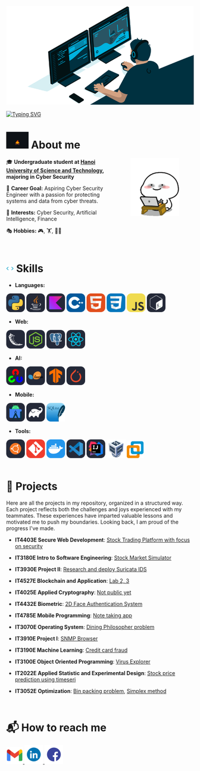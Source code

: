 ![MasterHead](images/Banner-crop.gif)

[![Typing SVG](https://readme-typing-svg.herokuapp.com?font=Fira+Code&weight=500&size=26&pause=1000&color=53B4FF&width=435&lines=Hi%2C+welcome+to+my+GitHub+%F0%9F%91%8B)](https://git.io/typing-svg)


# <img src="images/AboutMe.gif" alt="About me" width="60" > About me

<img align="right" alt="TypingGif" src="images/Typing.gif" width="130" hspace="40" />
<div>

🎓 **Undergraduate student at [Hanoi University of Science and Technology](https://soict.hust.edu.vn/), majoring in Cyber Security**

🎯 **Career Goal:** Aspiring Cyber Security Engineer with a passion for protecting 
systems and data from cyber threats.

🌟 **Interests:** Cyber Security, Artificial Intelligence, Finance

🎭 **Hobbies:** 🎮, 🏋️, 🚴‍♂️

</div>

<br>

# <img src="images/Skill.gif" width="20"> Skills

- **Languages:**

<div>
  <img src="images/Python-Dark.svg" alt="Python" width="50" height="50">
  <img src="images/Java-Dark.svg" alt="Java" width="50" height="50">
  <img src="images/Kotlin-Dark.svg" alt="Kotlin" width="50" height="50">
  <img src="images/CPP.svg" alt="C++" width="50" height="50">
  <img src="images/HTML.svg" alt="HTML" width="50" height="50">
  <img src="images/CSS.svg" alt="CSS" width="50" height="50">
  <img src="images/JavaScript.svg" alt="JavaScript" width="50" height="50">
  <img src="images/Bash-Dark.svg" alt="Bash" width="50" height="50">
</div>

- **Web:**
  
<div>
  <img src="images/Flask-Dark.svg" alt="Flask" width="50" height="50">
  <img src="images/NodeJS-Dark.svg" alt="NodeJS" width="50" height="50">
  <img src="images/PostgreSQL-Dark.svg" alt="PostgreSQL" width="50" height="50">
  <img src="images/React-Dark.svg" alt="ReactJS" width="50" height="50">

</div>


- **AI:**

<div>
  <img src="images/OpenCV-Dark.svg" alt="Open-CV" width="50" height="50">
  <img src="images/ScikitLearn-Dark.svg" alt="Scikit-learn" width="50" height="50">
  <img src="images/TensorFlow-Dark.svg" alt="Tensorflow" width="50" height="50">
  <img src="images/PyTorch-Dark.svg" alt="PyTorch" width="50" height="50">
</div>

- **Mobile:**

<div>
  <img src="images/AndroidStudio-Dark.svg" alt="Android Studio" width="50" height="50">
  <img src="images/Gradle-Dark.svg" alt="Gradle" width="50" height="50">
  <img src="images/SQLite.svg" alt="SQLite" width="50" height="50">
</div>

- **Tools:**

<div>

  <img src="images/Ubuntu-Dark.svg" alt="Ubuntu" width="50" height="50">
  <img src="images/Git.svg" alt="Git" width="50" height="50">
  <img src="images/Docker.svg" alt="Docker" width="50" height="50">
  <img src="images/VSCode-Dark.svg" alt="VSCode" width="50" height="50">
  <img src="images/Idea-Dark.svg" alt="Idea" width="50" height="50">
  <img src="images/VirtualBox.png" alt="VirtualBox" width="50" >
  <img src="images/VMWare.png" alt="VMware" width="45" >
</div>

<br>

# 🚀 Projects

Here are all the projects in my repository, organized in a structured way. Each project reflects both the challenges and joys 
experienced with my teammates. These experiences have imparted valuable 
lessons and motivated me to push my boundaries. Looking back, I am proud 
of the progress I've made.



- **IT4403E Secure Web Development**: [Stock Trading Platform with focus on security](https://github.com/chutrunganh/Stock-Trading-Platform.git)

- **IT3180E Intro to Software Engineering**: [Stock Market Simulator](https://github.com/chutrunganh/Stock-Market-Simulator.git)

- **IT3930E Project II**: [Research and deploy Suricata IDS](https://github.com/chutrunganh/Project2-Research-and-Deploy-Suricata-IDS.git)

- **IT4527E Blockchain and Application**: [Lab 2, 3](https://github.com/chutrunganh/Blockchain-and-Applications-IT4527E.git)

- **IT4025E Applied Cryptography**: [Not public yet]()

- **IT4432E Biometric**: [2D Face Authentication System](https://github.com/chutrunganh/Biometric_IT4432E.git)
  
- **IT4785E Mobile Programming**: [Note taking app](https://github.com/chutrunganh/SNote-IT4785E.git)
  
- **IT3070E Operating System**: [Dining Philosopher problem](https://github.com/chutrunganh/Dining-philosophers-problem.git)
- **IT3910E Project I**: [SNMP Browser](https://github.com/chutrunganh/Project-I-Collect-SNMP-Data)
- **IT3190E Machine Learning**: [Credit card fraud](https://github.com/chutrunganh/Fraud-Credit-Card-Detection-Group-17.git)
- **IT3100E Object Oriented Programming**: [Virus Explorer](https://github.com/chutrunganh/OOP.20232.21.git)
- **IT2022E Applied Statistic and Experimental Design**: [Stock price prediction using timeseri](https://github.com/chutrunganh/Stock-Price-Prediction-Using-Time-Series.git)
- **IT3052E Optimization**: [Bin packing problem](https://github.com/chutrunganh/Optimization-Project-IT3052E.git), [Simplex method](https://github.com/chutrunganh/Simplex-Method.git)

<br>

# 📬 How to reach me

<div>
  <a href="mailto:chutrunganh04@gmail.com">
    <img height="45" alt="Gmail" src="images/gmail.png" />
  </a>
  <a href="https://www.linkedin.com/in/chu-trung-anh">
    <img height="50" alt="LinkedIn" src="images/LinkedIn.gif" />
  </a>
  <a href="https://www.facebook.com/profile.php?id=100045548761533">
    <img height="50" alt="Facebook" src="images/Facebook.gif" />
  </a>
</div>
